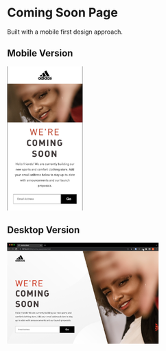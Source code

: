 # Coming Soon Page

Built with a mobile first design approach.

## Mobile Version

<img alt="Mobile Site" width="35%" src="img/coming_soon-mobile.png" />

## Desktop Version

<img alt="Desktop Site" width="70%" src="img/coming_soon-desktop.png" />